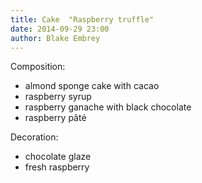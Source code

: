 ```yaml
---
title: Cake  "Raspberry truffle"
date: 2014-09-29 23:00
author: Blake Embrey
---
```


Сomposition:
 - almond sponge cake with cacao
 - raspberry syrup
 - raspberry ganache with black chocolate
 - raspberry pâté 

Decoration:
 - chocolate glaze
 - fresh raspberry